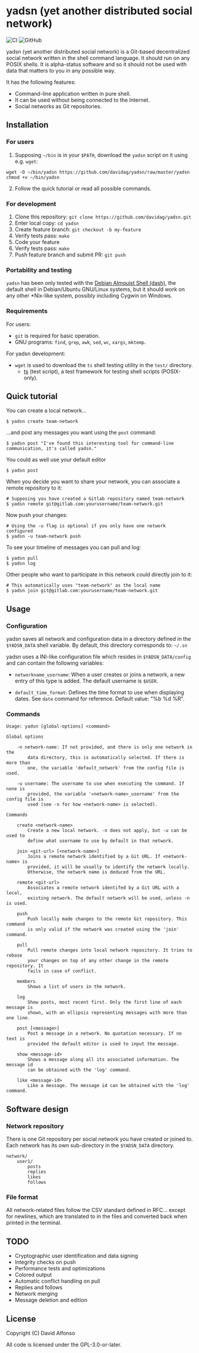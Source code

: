 # yadsn (yet another distributed social network)
![CI](https://github.com/davidag/yadsn/workflows/CI/badge.svg) ![GitHub](https://img.shields.io/github/license/davidag/yadsn)

yadsn (yet another distributed social network) is a Git-based decentralized social network written in the shell command language. It should run on any POSIX shells. It is alpha-status software and so it should not be used with data that matters to you in any possible way.

It has the following features:

* Command-line application written in pure shell.
* It can be used without being connected to the Internet.
* Social networks as Git repositories.

## Installation

### For users

1. Supposing `~/bin` is in your `$PATH`, download the `yadsn` script on it using e.g. `wget`:
```
wget -O ~/bin/yadsn https://github.com/davidag/yadsn/raw/master/yadsn
chmod +x ~/bin/yadsn
```
2. Follow the quick tutorial or read all possible commands.

### For development

1. Clone this repository: `git clone https://github.com/davidag/yadsn.git`
2. Enter local copy: `cd yadsn`
3. Create feature branch: `git checkout -b my-feature`
4. Verify tests pass: `make`
5. Code your feature
6. Verify tests pass: `make`
7. Push feature branch and submit PR: `git push`

### Portability and testing

`yadsn` has been only tested with the [Debian Almquist Shell (dash)](https://en.wikipedia.org/wiki/Almquist_shell), the default shell in Debian/Ubuntu GNU/Linux systems, but it should work on any other *Nix-like system, possibly including Cygwin on Windows.

### Requirements

For users:

* `git` is required for basic operation.
* GNU programs: `find`, `grep`, `awk`, `sed`, `wc`, `xargs`, `mktemp`.

For yadsn development:

* `wget` is used to download the `ts` shell testing utility in the `test/` directory.
	* [ts](https://github.com/thinkerbot/ts) (test script), a test framework for testing shell scripts (POSIX-only).

## Quick tutorial
You can create a local network...
```
$ yadsn create team-network
```
...and post any messages you want using the `post` command:
```
$ yadsn post "I've found this interesting tool for command-line communication, it's called yadsn."
```
You could as well use your default editor
```
$ yadsn post
```
When you decide you want to share your network, you can associate a remote repository to it:
```
# Supposing you have created a Gitlab repository named team-network
$ yadsn remote git@gitlab.com:yourusername/team-network.git
```
Now push your changes:
```
# Using the -u flag is optional if you only have one network configured
$ yadsn -u team-network push
```
To see your timeline of messages you can pull and log:
```
$ yadsn pull
$ yadsn log
```
Other people who want to participate in this network could directly join to it:
```
# This automatically uses "team-network" as the local name
$ yadsn join git@gitlab.com:yourusername/team-network.git
```

## Usage

### Configuration

yadsn saves all network and configuration data in a directory defined in the `$YADSN_DATA` shell variable. By default, this directory corresponds to: `~/.sn`

yadsn uses a INI-like configuration file which resides in `$YADSN_DATA/config` and can contain the following variables:

* `networkname_username`: When a user creates or joins a network, a new entry of this type is added. The default username is `$USER`.

* `default_time_format`: Defines the time format to use when displaying dates. See `date` command for reference. Default value: "%b %d %R".

### Commands

```
Usage: yadsn [global-options] <command>

Global options

	-n network-name: If not provided, and there is only one network in the
		data directory, this is automatically selected. If there is more than
		one, the variable 'default_network' from the config file is used.

	-u username: The username to use when executing the command. If none is
		provided, the variable '<network-name>_username' from the config file is
		used (see -n for how <network-name> is selected).

Commands

	create <network-name>
		Create a new local network. -n does not apply, but -u can be used to
		define what username to use by default in that network.

	join <git-url> [<network-name>]
		Joins a remote network identified by a Git URL. If <network-name> is
		provided, it will be usually to identify the network locally.
		Otherwise, the network name is deduced from the URL.

	remote <git-url>
		Associates a remote network identifed by a Git URL with a local,
		existing network. The default network will be used, unless -n is used.

	push
		Push locally made changes to the remote Git repository. This command
		is only valid if the network was created using the 'join' command.

	pull
		Pull remote changes into local network repository. It tries to rebase
		your changes on top of any other change in the remote repository. It
		fails in case of conflict.

	members
		Shows a list of users in the network.

	log
		Show posts, most recent first. Only the first line of each message is
		shown, with an ellipsis representing messages with more than one line.

	post [<message>]
		Post a message in a network. No quotation necessary. If no text is
		provided the default editor is used to input the message.

	show <message-id>
		Shows a message along all its associated information. The message id
		can be obtained with the 'log' command.

	like <message-id>
		Like a message. The message id can be obtained with the 'log' command.
```

## Software design

### Network repository

There is one Git repository per social network you have created or joined to. Each network has its own sub-directory in the `$YADSN_DATA` directory.

```
network/
	user1/
		posts
		replies
		likes
		follows
```

### File format

All network-related files follow the CSV standard defined in RFC... except for newlines, which are translated to <NEWLINE> in the files and converted back when printed in the terminal.

## TODO

- Cryptographic user identification and data signing
- Integrity checks on push
- Performance tests and optimizations
- Colored output
- Automatic conflict handling on pull
- Replies and follows
- Network merging
- Message deletion and edition

## License

Copyright (C) David Alfonso

All code is licensed under the GPL-3.0-or-later.
